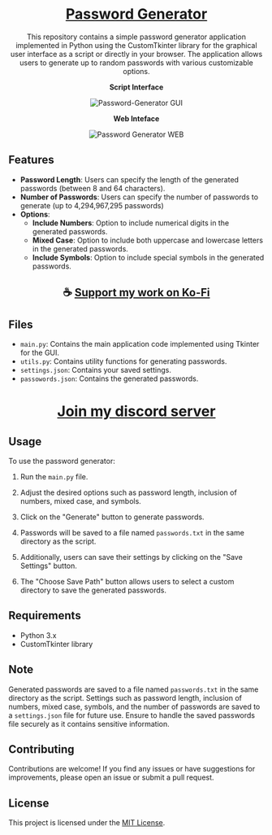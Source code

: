 <div align="center">

# [Password Generator](https://thatsinewave.github.io/Password-Generator)

This repository contains a simple password generator application implemented in Python using the CustomTkinter library for the graphical user interface as a script or directly in your browser.
The application allows users to generate up to random passwords with various customizable options.

</div>

<div align="center">

**Script Interface**

![Password-Generator GUI](https://github.com/ThatSINEWAVE/Password-Generator/assets/133239148/4136f56d-2c08-4acb-8d8b-f377d69a982f)

**Web Inteface**

![Password Generator WEB](https://github.com/ThatSINEWAVE/Password-Generator/assets/133239148/c1fd59d5-7f46-4c76-afd0-9a9cea9d8748)

</div>

## Features
- **Password Length**: Users can specify the length of the generated passwords (between 8 and 64 characters).
- **Number of Passwords**: Users can specify the number of passwords to generate (up to 4,294,967,295 passwords)
- **Options**:
  - **Include Numbers**: Option to include numerical digits in the generated passwords.
  - **Mixed Case**: Option to include both uppercase and lowercase letters in the generated passwords.
  - **Include Symbols**: Option to include special symbols in the generated passwords.

<div align="center">

## ☕ [Support my work on Ko-Fi](https://ko-fi.com/thatsinewave)

</div>

## Files

- `main.py`: Contains the main application code implemented using Tkinter for the GUI.
- `utils.py`: Contains utility functions for generating passwords.
- `settings.json`: Contains your saved settings.
- `passowords.json`: Contains the generated passwords.

<div align="center">

# [Join my discord server](https://discord.gg/2nHHHBWNDw)

</div>

## Usage

To use the password generator:

1. Run the `main.py` file.

2. Adjust the desired options such as password length, inclusion of numbers, mixed case, and symbols.

3. Click on the "Generate" button to generate passwords.

4. Passwords will be saved to a file named `passwords.txt` in the same directory as the script.

5. Additionally, users can save their settings by clicking on the "Save Settings" button.

6. The "Choose Save Path" button allows users to select a custom directory to save the generated passwords.

## Requirements

- Python 3.x
- CustomTkinter library

## Note

Generated passwords are saved to a file named `passwords.txt` in the same directory as the script.
Settings such as password length, inclusion of numbers, mixed case, symbols, and the number of passwords are saved to a `settings.json` file for future use.
Ensure to handle the saved passwords file securely as it contains sensitive information.

## Contributing

Contributions are welcome! If you find any issues or have suggestions for improvements, please open an issue or submit a pull request.

## License

This project is licensed under the [MIT License](LICENSE).

